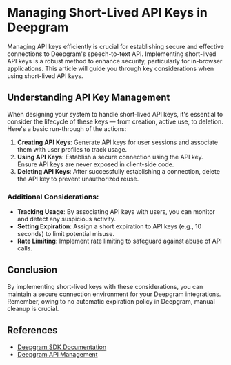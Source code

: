# Managing Short-Lived API Keys in Deepgram

Managing API keys efficiently is crucial for establishing secure and effective connections to Deepgram's speech-to-text API. Implementing short-lived API keys is a robust method to enhance security, particularly for in-browser applications. This article will guide you through key considerations when using short-lived API keys.

## Understanding API Key Management

When designing your system to handle short-lived API keys, it's essential to consider the lifecycle of these keys — from creation, active use, to deletion. Here's a basic run-through of the actions:

1. **Creating API Keys**: Generate API keys for user sessions and associate them with user profiles to track usage.
2. **Using API Keys**: Establish a secure connection using the API key. Ensure API keys are never exposed in client-side code.
3. **Deleting API Keys**: After successfully establishing a connection, delete the API key to prevent unauthorized reuse.

### Additional Considerations:

- **Tracking Usage**: By associating API keys with users, you can monitor and detect any suspicious activity.
- **Setting Expiration**: Assign a short expiration to API keys (e.g., 10 seconds) to limit potential misuse.
- **Rate Limiting**: Implement rate limiting to safeguard against abuse of API calls.

## Conclusion

By implementing short-lived keys with these considerations, you can maintain a secure connection environment for your Deepgram integrations. Remember, owing to no automatic expiration policy in Deepgram, manual cleanup is crucial.

## References
- [Deepgram SDK Documentation](https://developers.deepgram.com/docs/getting-started-with-pre-recorded-audio)
- [Deepgram API Management](https://developers.deepgram.com/docs/security)